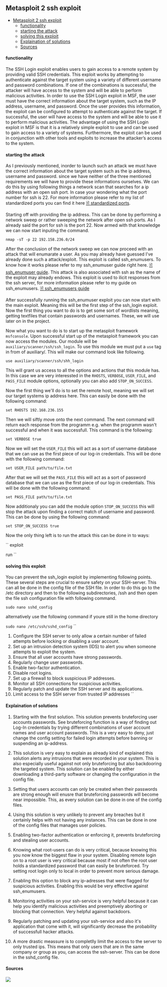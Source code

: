 ## Metasploit 2 ssh exploit
- [Metasploit 2 ssh exploit](#metasploit-2-ssh-exploit)
    - [functionality](#functionality)
    - [starting the attack](#starting-the-attack)
    - [solving this exploit](#solving-this-exploit)
    - [Explaination of solutions](#explaination-of-solutions)
    - [Sources](#sources)

#### functionality

The SSH Login exploit enables users to gain access to a remote system by providing valid SSH credentials. This exploit works by attempting to authenticate against the target system using a variety of different username and password combinations. If one of the combinations is successful, the attacker will have access to the system and will be able to perform malicious activities.
In order to use the SSH Login exploit in MSF, the user must have the correct information about the target system, such as the IP address, username, and password. Once the user provides this information, the exploit can be configured to attempt to authenticate against the target. If successful, the user will have access to the system and will be able to use it to perform malicious activities.
The advantage of using the SSH Login exploit in MSF is that it is a relatively simple exploit to use and can be used to gain access to a variety of systems. Furthermore, the exploit can be used in conjunction with other tools and exploits to increase the attacker’s access to the system.

#### starting the attack

As I previously mentioned, inorder to launch such an attack we must have the correct information about the target system such as the ip address, username and password. since we have neither of the three mentioned requirements we will have to provide these informations ourselves. We can do this by using following things a network scan that searches for a ip address with an open ssh port. In case your wondering what the port number for ssh is 22. For more information please refer to my list of standardized ports you can find it here [🗎 standardized ports](../standardizedports.md).

Starting off with providing the ip address. This can be done by performing a network sweep or rather sweeping the network after open ssh ports. As I already said the port for ssh is the port 22. Now armed with that knowledge we can now start inputing the command.

``
nmap -sT -p 22 192.158.236.0/24
``

After the conclusion of the network sweep we can now proceed with an attack that will enumarate a user. As you may already have guessed I've already done such a attack/exploit. This exploit is called ssh_enumusers. To know how it works please refer to my ssh_enumuser guide right here. [🗎 ssh_enumuser guide](shh_enumusers.md#starting-the-attack). This attack is also associated with ssh as the name of the exploit may already endows. This exploit is used to ilicit responses from the ssh server, for more information please refer to my guide on ssh_enumusers. [🗎 ssh_enumusers guide](shh_enumusers.md#functionality)

After successfully running the ssh_enumuser exploit you can now start with the main exploit. Meaning this will be the first step of the ssh_login exploit.
Now the first thing you want to do is to get some sort of wordlists meaning, getting textfiles that contain passwords and usernames. These, we will use later on in the project.

Now what you want to do is to start up the metasploit framework `msfconsole`. Upon successful start up of the metasploit framework you can now access the modules.
Our module will be `auxiliary/scanner/ssh/ssh_login`. To use this module we must put a `use` tag in from of auxiliary/. This will make our command look like following. 

``
use auxiliary/scanner/ssh/shh_login
``

This will grant us access to all the options and actions that this module has. In this case we are very interessted in the `RHOSTS`, `VERBOSE`, `USER_FILE`, and `PASS_FILE` module options, optionally you can also add `STOP_ON_SUCCESS`.

Now the first thing we'll do is to set the remote host, meaning we will set our target systems ip address here. This can easily be done with the following command:

``
set RHOSTS 192.168.236.155
``

Then we will siftly move onto the next command.
The next command will return each response from the programm e.g. when the programm wasn't successful and when it was successfull. This command is the following:

``
set VERBOSE true
``

Now we will set the `USER_FILE` this will act as a sort of username database that we can use as the first piece of our log-in credentials. This will be done with the following command:

``
set USER_FILE path/to/file.txt
``

After that we will set the `PASS_FILE` this will act as a sort of password database that we can use as the first piece of our log-in credentials. This will be done with the following command:

``
set PASS_FILE path/to/file.txt
``

Now additionaly you can add the module option `STOP_ON_SUCCESS` this will stop the attack upon finding a correct match of username and password. This can be done by using the following command:

``
set STOP_ON_SUCCESS true
``

Now the only thing left is to run the attack this can be done in to ways:

``
exploit

run
``
#### solving this exploit

You can prevent the ssh_login exploit by implementing following points. These several steps are crucial to ensure safety on your SSH-server. This can all be done in the config file of the SSH file. In order to do this go to the /etc directory and then to the following subdirectories, /ssh and then open the file ssh configuration file with following command.

``
sudo nano sshd_config
``

alternatively use the following command if youre still in the home directory

``
sudo nano /etc/ssh/sshd_config
``
``
1. Configure the SSH server to only allow a certain number of failed attempts before locking or disabling a user account.
2. Set up an intrusion detection system (IDS) to alert you when someone attempts to exploit the system.
3. Ensure that all user accounts have strong passwords.
4. Regularly change user passwords.
5. Enable two-factor authentication.
6. Disable root logins.
7. Set up a firewall to block suspicious IP addresses.
8. Monitor all SSH connections for suspicious activities.
9. Regularly patch and update the SSH server and its applications.
10. Limit access to the SSH server from trusted IP addresses
``

#### Explaination of solutions

1. Starting with the first solution. This solution prevents bruteforcing user accounts passwords. See bruteforcing function is a way of finding out Log-In credentials by trying different combinations of user account names and user account passwords. This is a very easy to deny, just change the config setting for failed login attempts before banning or suspending an ip-address.

2. This solution is very easy to explain as already kind of explained this solution alerts any intrusions that were recorded in your system. This is also especially useful against not only bruteforcing but also backdooring the targeted system. This solution can be enabled by either downloading a third-party software or changing the configuration in the config file.

3. Setting that users accounts can only be created when their passwords are strong enough will enusre that bruteforcing passwords will become near impossible. This, as every solution can be done in one of the config files.

4. Using this solution is very unlikely to prevent any breaches but it certainly helps with not having any instances. This can be done in one of the config files that manages user policies.

5. Enabling two-factor authentication or enforcing it, prevents bruteforcing and stealing user accounts.

6. Knowing what root-users can do is very critical, because knowing this you now know the biggest flaw in your system. Disabling remote login on to a root user is very critical because most if not often the root user holds a standardized password that can easily be bruteforced. Try setting root login only to local in order to prevent more serious damage.

7. Enabling this option to block any ip-adresses that were flagged for suspicious activities. Enabling this would be very effective against ssh_enumusers.

8. Monitoring activities on your ssh-service is very helpful because it can help you identify malicious activities and preemptively aborting or blocking that connection. Very helpful against backdoors.

9. Regularly patching and updating your ssh-service and also it's application that come with it, will significantly decrease the probability of successfull hacker attacks.

10. A more drastic meassure is to completlly limit the access to the server to only trusted ips. This means that only users that are in the same company or group as you, can access the ssh-server. This can be done in the sshd_config file.


#### Sources

[![](https://i.ytimg.com/vi/XalbmfxFie4/maxresdefault.jpg)](https://www.youtube.com/watch?v=XalbmfxFie4 "")